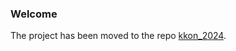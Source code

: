### Welcome

The project has been moved to the repo [kkon_2024](https://github.com/tkuenneth/kkon_2024).
